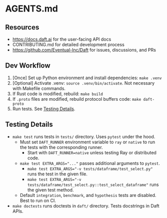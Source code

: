 # AGENTS.md

## Resources

- https://docs.daft.ai for the user-facing API docs
- CONTRIBUTING.md for detailed development process
- https://github.com/Eventual-Inc/Daft for issues, discussions, and PRs

## Dev Workflow

1) [Once] Set up Python environment and install dependencies: `make .venv`
2) [Optional] Activate .venv: `source .venv/bin/activate`. Not necessary with Makefile commands.
3) If Rust code is modified, rebuild: `make build`
4) If `.proto` files are modified, rebuild protocol buffers code: `make daft-proto`
5) Run tests. See [Testing Details](#testing-details).

## Testing Details

- `make test` runs tests in `tests/` directory. Uses `pytest` under the hood.
  - Must set `DAFT_RUNNER` environment variable to `ray` or `native` to run the tests with the corresponding runner.
    - Start with `DAFT_RUNNER=native` unless testing Ray or distributed code.
  - `make test EXTRA_ARGS="..."` passes additional arguments to `pytest`.
    - `make test EXTRA_ARGS="-v tests/dataframe/test_select.py"` runs the test in the given file.
    - `make test EXTRA_ARGS="-v tests/dataframe/test_select.py::test_select_dataframe"` runs the given test method.
  -  Default `integration`, `benchmark`, and `hypothesis` tests are disabled. Best to run on CI.
- `make doctests` runs doctests in `daft/` directory. Tests docstrings in Daft APIs.
